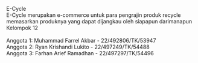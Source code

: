 E-Cycle <br/>
E-Cycle merupakan e-commerce untuk para pengrajin produk recycle memasarkan produknya yang dapat dijangkau oleh siapapun darimanapun <br/>
Kelompok 12<br/>
<br/>
Anggota 1: Muhammad Farrel Akbar - 22/492806/TK/53947<br/>
Anggota 2: Ryan Krishandi Lukito - 22/497249/TK/54488<br/>
Anggota 3: Farhan Arief Ramadhan - 22/497297/TK/54496<br/>
